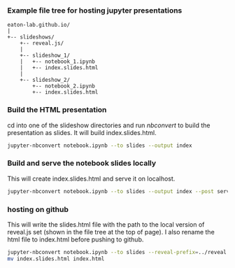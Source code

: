
### Example file tree for hosting jupyter presentations
```
eaton-lab.github.io/  
|
+-- slideshows/  
    +-- reveal.js/  
    |
    +-- slideshow_1/  
    |   +-- notebook_1.ipynb  
    |   +-- index.slides.html  
    |
    +-- slideshow_2/  
        +-- notebook_2.ipynb  
        +-- index.slides.html  
```  

### Build the HTML presentation
cd into one of the slideshow directories and run *nbconvert* to build the 
presentation as slides. It will build index.slides.html.

```bash
jupyter-nbconvert notebook.ipynb --to slides --output index
```

### Build and serve the notebook slides locally
This will create index.slides.html and serve it on localhost.

```bash
jupyter-nbconvert notebook.ipynb --to slides --output index --post serve
```

### hosting on github
This will write the slides.html file with the path to the local version 
of reveal.js set (shown in the file tree at the top of page). I also 
rename the html file to index.html before pushing to github.

```bash
jupyter-nbconvert notebook.ipynb --to slides --reveal-prefix=../reveal.js --output index
mv index.slides.html index.html
```
